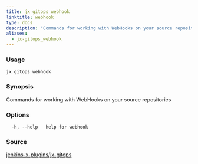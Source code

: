 ```yaml
---
title: jx gitops webhook
linktitle: webhook
type: docs
description: "Commands for working with WebHooks on your source repositories ***Aliases**: webhooks,hook,hooks*"
aliases:
  - jx-gitops_webhook
---
```


### Usage

```
jx gitops webhook
```

### Synopsis

Commands for working with WebHooks on your source repositories

### Options

```
  -h, --help   help for webhook
```



### Source

[jenkins-x-plugins/jx-gitops](https://github.com/jenkins-x-plugins/jx-gitops)
